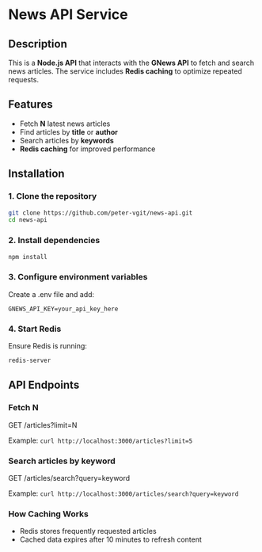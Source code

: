 # News API Service

## Description
This is a **Node.js API** that interacts with the **GNews API** to fetch and search news articles. The service includes **Redis caching** to optimize repeated requests.

## Features
- Fetch **N** latest news articles
- Find articles by **title** or **author**
- Search articles by **keywords**
- **Redis caching** for improved performance

## Installation

### 1. Clone the repository
```sh
git clone https://github.com/peter-vgit/news-api.git
cd news-api
```
### 2. Install dependencies
```sh
npm install
```

### 3. Configure environment variables
Create a .env file and add:

```GNEWS_API_KEY=your_api_key_here```

### 4. Start Redis

Ensure Redis is running:
```sh
redis-server
```
## API Endpoints

### Fetch N 

GET /articles?limit=N

Example:
```curl http://localhost:3000/articles?limit=5```

### Search articles by keyword

GET /articles/search?query=keyword

Example:
```curl http://localhost:3000/articles/search?query=keyword```

### How Caching Works
- Redis stores frequently requested articles
- Cached data expires after 10 minutes to refresh content
